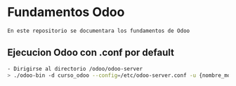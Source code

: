 # Fundamentos Odoo

```bash
En este repositorio se documentara los fundamentos de Odoo
```

## Ejecucion Odoo con .conf por default
```bash
- Dirigirse al directorio /odoo/odoo-server
> ./odoo-bin -d curso_odoo --config=/etc/odoo-server.conf -u {nombre_modulo}
```